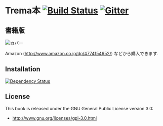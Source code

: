 # Trema本 [![Build Status](http://img.shields.io/travis/yasuhito/trema-book/develop.svg?style=flat)][travis] [![Gitter](https://badges.gitter.im/Join%20Chat.svg)][gitter]

[travis]: http://travis-ci.org/yasuhito/trema-book
[gitter]: https://gitter.im/yasuhito/trema-book


## 書籍版

![カバー](https://raw.github.com/yasuhito/trema-book/master/cover.png "本のカバー")

Amazon (http://www.amazon.co.jp/dp/4774154652/) などから購入できます.


## Installation

[![Dependency Status](http://img.shields.io/gemnasium/yasuhito/trema-book.svg?style=flat)][gemnasium]

[gemnasium]: https://gemnasium.com/yasuhito/trema-book


## License

This book is released under the GNU General Public License version 3.0:

 * http://www.gnu.org/licenses/gpl-3.0.html
